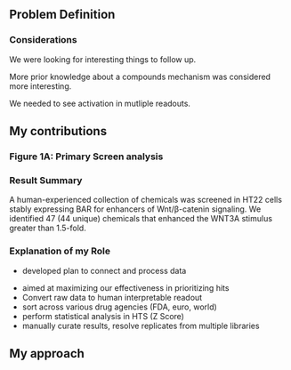<!-- sets the context and draws out the overall implications of the work -->

## Problem Definition


### Considerations

We were looking for interesting things to follow up.

More prior knowledge about a compounds mechanism was considered more interesting.

We needed to see activation in mutliple readouts.

## My contributions

### Figure 1A: Primary Screen analysis

### Result Summary

A human-experienced collection of chemicals was screened in HT22 cells stably expressing BAR for enhancers of Wnt/β-catenin signaling. We identified 47 (44 unique) chemicals that enhanced the WNT3A stimulus greater than 1.5-fold.

### Explanation of my Role

* developed plan to connect and process data
- aimed at maximizing our effectiveness in prioritizing hits
- Convert raw data to human interpretable readout
- sort across various drug agencies (FDA, euro, world)
- perform statistical analysis in HTS (Z Score)
- manually curate results, resolve replicates from multiple libraries


## My approach